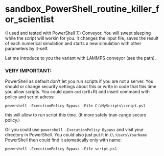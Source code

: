 # sandbox_PowerShell_routine_killer_for_scientist
(I used and tested with PowerShell 7.)
Conveyor. You will sweet sleeping while the script will workin for you. It changes the input file, saves the result of each numerical simulation and starts a new simulation with other parameters by it-self.

Let me introduce to you the variant with LAMMPS conveyor (see the path).

### **VERY IMPORTANT:** 
PowerShell as default don't let you run scripts if you are not a server. You should or change security settings about this 
or write in code that this time you allow scripts. You could open `cmd` (crtl+R) and insert command with policy and script adress:

`powershell -ExecutionPolicy Bypass -File C:\MyScripts\script.ps1 `

this will allow to run script this time. (It more safely tnan cange secure policy.)

Or you could use `powershell -ExecutionPolicy Bypass` and visit your directory in PowerShell. You could also just put it in 
`C\:Users\YourName ` PowerShell then could find it atomatically only with name:

`powershell -ExecutionPolicy Bypass -File script.ps1 `
